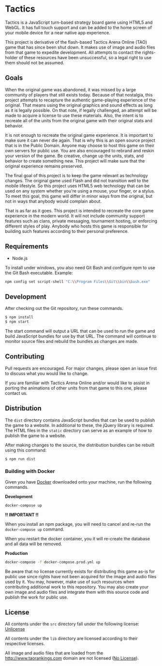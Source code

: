 # Tactics

Tactics is a JavaScript turn-based strategy board game using HTML5 and WebGL.  It has full touch support and can be added to the home screen of your mobile device for a near native app experience.

This project is derivative of the flash-based Tactics Arena Online (TAO) game that has since been shut down.  It makes use of image and audio files from that game to expedite development.  All attempts to contact the rights-holder of these resources have been unsuccessful, so a legal right to use them should not be assumed.

## Goals

When the original game was abandoned, it was missed by a large community of players that still exists today.  Because of that nostalgia, this project attempts to recapture the authentic game-playing experience of the original.  That means using the original graphics and sound effects as long as it is legally possible.  On that note, if legally challenged, an attempt will be made to acquire a license to use these materials.  Also, the intent is to recreate all of the units from the original game with their original stats and behavior.

It is not enough to recreate the original game experience.  It is important to make sure it can never die again.  That is why this is an open source project that is in the Public Domain.  Anyone may choose to host this game on their own servers for public use.  You are also encouraged to rebrand and reskin your version of the game.  Be creative, change up the units, stats, and behavior to create something new.  This project will make sure that the original experience remains preserved.

The final goal of this project is to keep the game relevant as technology changes.  The original game used Flash and did not transition well to the mobile lifestyle.  So this project uses HTML5 web technology that can be used on any system whether you're using a mouse, your finger, or a stylus.  To meet this goal, this game will differ in minor ways from the original, but not in ways that anybody would complain about.

That is as far as it goes.  This project is intended to recreate the core game experience in the modern world.  It will not include community support features such as clans, private messaging, tournament hosting, or enforcing different styles of play.  Anybody who hosts this game is responsible for building such features according to their personal preference.

## Requirements
* Node.js

To install under windows, you also need Git Bash and configure npm to use the Git Bash executable.
Example:
```bash
npm config set script-shell "C:\\Program Files\\Git\\bin\\bash.exe"
```

## Development
After checking out the Git repository, run these commands.

```bash
$ npm install
$ npm start
```

The start command will output a URL that can be used to run the game and build JavaScript bundles for use by that URL.  The command will continue to monitor source files and rebuild the bundles as changes are made.

## Contributing
Pull requests are encouraged. For major changes, please open an issue first to discuss what you would like to change.

If you are familiar with Tactics Arena Online and/or would like to assist in porting the animations of other units from that game to this one, please contact us.

## Distribution

The `dist` directory contains JavaScript bundles that can be used to publish the game to a website.  In additional to these, the jQuery library is required.  The HTML files in the `static` directory can serve as an example of how to publish the game to a website.

After making changes to the source, the distribution bundles can be rebuilt using this command:

```bash
$ npm run dist
```

### Building with Docker

Given you have [Docker](https://www.docker.com/get-started) downloaded onto your machine, run the following commands.

**Development**

```bash
docker-compose up
```

**!! IMPORTANT !!**

When you install an npm package, you will need to cancel and re-run the `docker-compose up` command.

When you restart the docker container, you it will re-create the database and all data will be removed.

**Production**

```bash
docker-compose -f docker-compose.prod.yml up
```

Be aware that no license currently exists for distributing this game as-is for public use since rights have not been acquired for the image and audio files used by it.  You may, however, make use of such resources when contributing additional work to this repository.  You may also create your own image and audio files and integrate them with this source code and publish the work for public use.

## License
All contents under the `src` directory fall under the following license:
[Unlicense](https://choosealicense.com/licenses/unlicense/)

All contents under the `lib` directory are licensed according to their respective licenses.

All image and audio files that are loaded from the http://www.taorankings.com domain are not licensed ([No License](https://choosealicense.com/no-permission/)).
